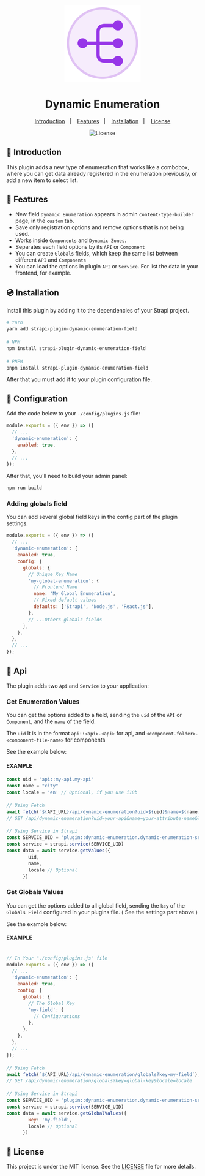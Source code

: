 <p align="center">
  <img src=".github/logo.png" width="200" alt="Dynamic Enumeration logo">
</p>

<h1 align="center">Dynamic Enumeration</h1>

<p align="center">
  <a href="#-introduction">Introduction</a>&nbsp;&nbsp;&nbsp;|&nbsp;&nbsp;&nbsp;
  <a href="#-features">Features</a>&nbsp;&nbsp;&nbsp;|&nbsp;&nbsp;&nbsp;
  <a href="#-installation">Installation</a>&nbsp;&nbsp;&nbsp;|&nbsp;&nbsp;&nbsp;
  <a href="#memo-license">License</a>
</p>

<p align="center">
  <img alt="License" src="https://img.shields.io/static/v1?label=license&message=MIT&color=b40f20&labelColor=000000">
</p>

## :tada: Introduction

This plugin adds a new type of enumeration that works like a combobox, where you can get data already registered in the enumeration previously, or add a new item to select list.

## :tada: Features

- New field `Dynamic Enumeration` appears in admin `content-type-builder` page, in the `custom` tab.
- Save only registration options and remove options that is not being used.
- Works inside `Components` and `Dynamic Zones`.
- Separates each field options by its `API` or `Component`
- You can create `Globals` fields, which keep the same list between different `API` and `Components`
- You can load the options in plugin `API` or `Service`. For list the data in your frontend, for example.


## :cd: Installation

Install this plugin by adding it to the dependencies of your Strapi project.

```sh
# Yarn
yarn add strapi-plugin-dynamic-enumeration-field

# NPM
npm install strapi-plugin-dynamic-enumeration-field

# PNPM
pnpm install strapi-plugin-dynamic-enumeration-field
```

After that you must add it to your plugin configuration file.

## :wrench: Configuration

Add the code below to your `./config/plugins.js` file:

```js
module.exports = ({ env }) => ({
  // ...
  'dynamic-enumeration': {
    enabled: true,
  },
  // ...
});
```

After that, you'll need to build your admin panel:

```sh
npm run build
```

### Adding globals field

You can add several global field keys in the config part of the plugin settings.

```js
module.exports = ({ env }) => ({
  // ...
  'dynamic-enumeration': {
    enabled: true,
    config: {
      globals: {
        // Unique Key Name
        'my-global-enumeration': {
          // Frontend Name
          name: 'My Global Enumeration',
          // Fixed default values
          defaults: ['Strapi', 'Node.js', 'React.js'],
        },
        // ...Others globals fields
      },
    },
  },
  // ...
});
```

## :book: Api

The plugin adds two `Api` and `Service` to your application:

### Get Enumeration Values

You can get the options added to a field, sending the `uid` of the `API` or `Component`, and the `name` of the field.

The `uid` It is in the format `api::<api>.<api>` for api, and `<component-folder>.<component-file-name>` for components

See the example below:

#### EXAMPLE

```js
const uid = "api::my-api.my-api"
const name = "city"
const locale = 'en' // Optional, if you use i18b

// Using Fetch
await fetch(`${API_URL}/api/dynamic-enumeration?uid=${uid}&name=${name}&locale=${locale}`);
// GET /api/dynamic-enumeration?uid=your-api&name=your-attribute-name&locale=locale

// Using Service in Strapi
const SERVICE_UID = 'plugin::dynamic-enumeration.dynamic-enumeration-service'
const service = strapi.service(SERVICE_UID)
const data = await service.getValues({
        uid,
        name,
        locale // Optional
      })

```

### Get Globals Values

You can get the options added to all global field, sending the `key` of the `Globals Field` configured in your plugins file. ( See the settings part above )

See the example below:

#### EXAMPLE

```js

// In Your "./config/plugins.js" file
module.exports = ({ env }) => ({
  // ...
  'dynamic-enumeration': {
    enabled: true,
    config: {
      globals: {
        // The Global Key
        'my-field': {
          // Configurations
        },
      },
    },
  },
  // ...
});

// Using Fetch
await fetch(`${API_URL}/api/dynamic-enumeration/globals?key=my-field`);
// GET /api/dynamic-enumeration/globals?key=global-key&locale=locale

// Using Service in Strapi
const SERVICE_UID = 'plugin::dynamic-enumeration.dynamic-enumeration-service'
const service = strapi.service(SERVICE_UID)
const data = await service.getGlobalValues({
        key: 'my-field',
        locale // Optional
      })

```

## :memo: License

This project is under the MIT license. See the [LICENSE](LICENSE.md) file for more details.